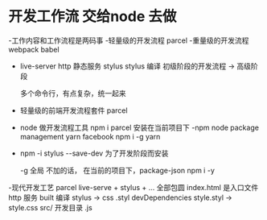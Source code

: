 # 开发工作流   交给node 去做

-工作内容和工作流程是两码事
    -轻量级的开发流程
        parcel
    -重量级的开发流程
        webpack  babel


-  live-server  http  静态服务
    stylus stylus 编译
    初级阶段的开发流程   ->  高级阶段

    多个命令行，有点复杂，统一起来


-  轻量级的前端开发流程套件  parcel
- node   做开发流程工具 
    npm i parcel  安装在当前项目下
-npm node package management
    yarn facebook   npm i -g yarn

- npm -i stylus --save-dev  为了开发阶段而安装

    -g 全局 不加的话，  在当前的项目下，package-json
    npm i -y


-现代开发工艺
    parcel  live-serve + stylus + ... 全部包圆
    index.html  是入口文件  http 服务
    built  编译 stylus ->  css
    .styl  devDependencies  style.styl  ->  style.css
    src/  开发目录 .js 



